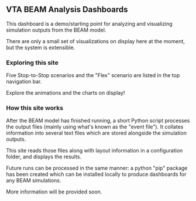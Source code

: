 ## VTA BEAM Analysis Dashboards

This dashboard is a demo/starting point for analyzing and visualizing simulation outputs from the BEAM model.

There are only a small set of visualizations on display here at the moment, but the system is extensible.

### Exploring this site

Five Stop-to-Stop scenarios and the "Flex" scenario are listed in the top navigation bar.

Explore the animations and the charts on display!

### How this site works

After the BEAM model has finished running, a short Python script processes the output files (mainly using what's known as the "event file"). It collates information into several text files which are stored alongside the simulation outputs.

This site reads those files along with layout information in a configuration folder, and displays the results.

Future runs can be processed in the same manner: a python "pip" package has been created which can be installed locally to produce dashboards for any BEAM simulations.

More information will be provided soon.
